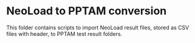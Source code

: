# NeoLoad to PPTAM conversion

This folder contains scripts to import NeoLoad result files, stored as CSV files with header, to PPTAM test result folders.